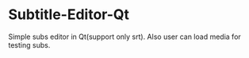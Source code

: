# Subtitle-Editor-Qt
Simple subs editor in Qt(support only srt). Also  user can load media for testing subs. 

